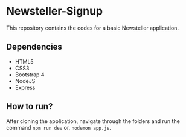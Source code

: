 # Newsteller-Signup

This repository contains the codes for a basic Newsteller application.

## Dependencies
* HTML5
* CSS3
* Bootstrap 4
* NodeJS
* Express

## How to run?
After cloning the application, navigate through the folders and run the command `npm run dev` or, `nodemon app.js`.